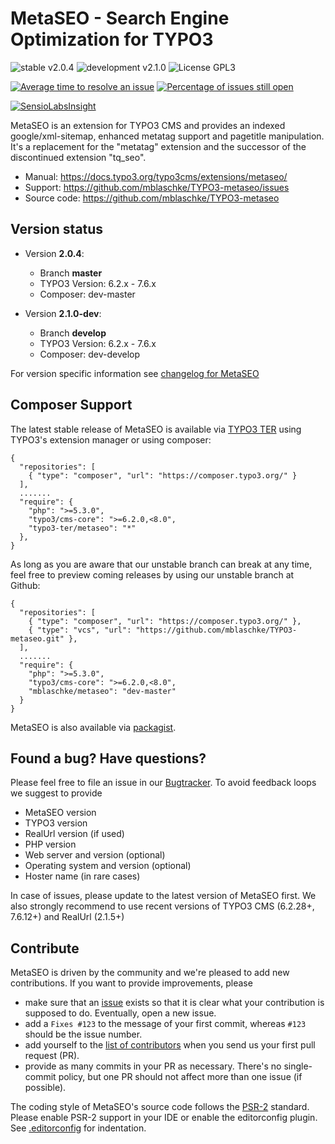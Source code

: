 # MetaSEO - Search Engine Optimization for TYPO3

![stable v2.0.4](https://img.shields.io/badge/stable-v2.0.4-green.svg?style=flat)
![development v2.1.0](https://img.shields.io/badge/development-v2.1.0-red.svg?style=flat)
![License GPL3](https://img.shields.io/badge/license-GPL3-blue.svg?style=flat)


[![Average time to resolve an issue](http://isitmaintained.com/badge/resolution/mblaschke/TYPO3-metaseo.svg)](http://isitmaintained.com/project/mblaschke/TYPO3-metaseo "Average time to resolve an issue")
[![Percentage of issues still open](http://isitmaintained.com/badge/open/mblaschke/TYPO3-metaseo.svg)](http://isitmaintained.com/project/mblaschke/TYPO3-metaseo "Percentage of issues still open")

[![SensioLabsInsight](https://insight.sensiolabs.com/projects/19914ab4-1f0f-4be0-9215-410fba880af2/big.png)](https://insight.sensiolabs.com/projects/19914ab4-1f0f-4be0-9215-410fba880af2)


MetaSEO is an extension for TYPO3 CMS and provides an indexed google/xml-sitemap, enhanced metatag support
and pagetitle manipulation.
It's a replacement for the "metatag" extension and the successor of the discontinued extension "tq_seo".

* Manual:      https://docs.typo3.org/typo3cms/extensions/metaseo/
* Support:     https://github.com/mblaschke/TYPO3-metaseo/issues
* Source code: https://github.com/mblaschke/TYPO3-metaseo

## Version status

* Version **2.0.4**:

  + Branch **master**
  + TYPO3 Version: 6.2.x - 7.6.x
  + Composer: dev-master

* Version **2.1.0-dev**:

  + Branch **develop**
  + TYPO3 Version: 6.2.x - 7.6.x
  + Composer: dev-develop

For version specific information see [changelog for MetaSEO](CHANGELOG.md)


## Composer Support

The latest stable release of MetaSEO is available via [TYPO3 TER](https://typo3.org/extensions/repository/view/metaseo)
using TYPO3's extension manager or using composer:

    {
      "repositories": [
        { "type": "composer", "url": "https://composer.typo3.org/" }
      ],
      .......
      "require": {
        "php": ">=5.3.0",
        "typo3/cms-core": ">=6.2.0,<8.0",
        "typo3-ter/metaseo": "*"
      },
    }

As long as you are aware that our unstable branch can break at any time, feel free to preview coming releases by using
our unstable branch at Github:

    {
      "repositories": [
        { "type": "composer", "url": "https://composer.typo3.org/" },
        { "type": "vcs", "url": "https://github.com/mblaschke/TYPO3-metaseo.git" },
      ],
      .......
      "require": {
        "php": ">=5.3.0",
        "typo3/cms-core": ">=6.2.0,<8.0",
        "mblaschke/metaseo": "dev-master"
      }
    }

MetaSEO is also available via [packagist](https://packagist.org/packages/mblaschke/metaseo).

## Found a bug? Have questions?

Please feel free to file an issue in our [Bugtracker](https://github.com/mblaschke/TYPO3-metaseo/issues). To avoid feedback loops we suggest to provide

* MetaSEO version
* TYPO3 version
* RealUrl version (if used)
* PHP version
* Web server and version (optional)
* Operating system and version (optional)
* Hoster name (in rare cases)

In case of issues, please update to the latest version of MetaSEO first. We also strongly recommend to use recent
versions of TYPO3 CMS (6.2.28+, 7.6.12+) and RealUrl (2.1.5+)

## Contribute

MetaSEO is driven by the community and we're pleased to add new contributions.
If you want to provide improvements, please

- make sure that an [issue](https://github.com/mblaschke/TYPO3-metaseo/issues) exists so that it is clear what
  your contribution is supposed to do. Eventually, open a new issue.
- add a `Fixes #123` to the message of your first commit, whereas `#123` should be the issue number.
- add yourself to the [list of contributors](https://github.com/mblaschke/TYPO3-metaseo/blob/develop/Documentation/Introduction/Index.rst)
  when you send us your first pull request (PR).
- provide as many commits in your PR as necessary. There's no single-commit policy, but one PR should not affect more
  than one issue (if possible).

The coding style of MetaSEO's source code follows the
[PSR-2](https://github.com/php-fig/fig-standards/blob/master/accepted/PSR-2-coding-style-guide.md)
standard. Please enable PSR-2 support in your IDE or enable the editorconfig plugin.
See [.editorconfig](.editorconfig) for indentation.


